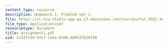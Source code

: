 ```yaml
---
content_type: resource
description: Homework 1. Problem Set 1
file: https://ol-ocw-studio-app-qa.s3.amazonaws.com/courses/hst-950j-medical-computing-spring-2003/2c53f7d4941f1e6a83888b053fb50f80_assignment1.pdf
file_type: application/pdf
resourcetype: Document
title: assignment1.pdf
uid: 2c53f7d4-941f-1e6a-8388-8b053fb50f80
---
```

